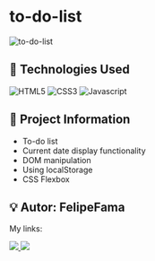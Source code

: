 # to-do-list

![to-do-list](https://user-images.githubusercontent.com/91050670/194682547-75054b12-79f9-4dea-acdd-6bae33a521a5.png)

## :wrench: Technologies Used
![HTML5](https://img.shields.io/badge/html5-%23E34F26.svg?style=for-the-badge&logo=html5&logoColor=white)
![CSS3](https://img.shields.io/badge/css3-%231572B6.svg?style=for-the-badge&logo=css3&logoColor=white)
![Javascript](https://img.shields.io/badge/JavaScript-F7DF1E?style=for-the-badge&logo=javascript&logoColor=black)

## :book: Project Information
- To-do list
- Current date display functionality
- DOM manipulation
- Using localStorage
- CSS Flexbox

## :bulb:	Autor: FelipeFama
   My links:
   
   <a href="https://www.linkedin.com/in/felipe-fama/">
    <img src="https://img.shields.io/badge/LinkedIn-0077B5?style=for-the-badge&logo=linkedin&logoColor=white">
   </a> 
   
  <a href="https://github.com/lipehfama">
   <img src="https://img.shields.io/badge/GitHub-100000?style=for-the-badge&logo=github&logoColor=white">
  </a>
